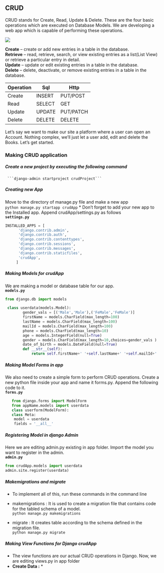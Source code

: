 ## CRUD
CRUD stands for Create, Read, Update & Delete. These are the four basic operations which are executed on Database Models. We are developing a web app which is capable of performing these operations.


![](https://github.com/lavanya-Mercy/Crud/blob/master/curddd.jpg) 

**Create**   – create or add new entries in a table in the database. <br>
**Retrieve** – read, retrieve, search, or view existing entries as a list(List View) or retrieve a particular entry in detail.<br>
**Update**   – update or edit existing entries in a table in the database. <br>
**Delete**   – delete, deactivate, or remove existing entries in a table in the database. <br>

Operation|Sql|Http
----|----|----
Create|INSERT| PUT/POST
Read|SELECT|GET
Update|UPDATE|PUT/PATCH
Delete|DELETE|DELETE


Let’s say we want to make our site a platform where a user can open an Account. Nothing complex, we’ll just let a user add, edit and delete the Books. Let’s get started.

### Making CRUD application
##### Create a new project by executing the following command <br>
 	 ```django-admin startproject crudProject```
##### Creating new App 
Move to the directory of manage.py file and make a new app <br>
  ```python manage.py startapp crudApp```
	* Don’t forget to add your new app to the Installed app. Append crudApp/settings.py as follows <br>
	**`settings.py`** 

```python
INSTALLED_APPS = [  
      'django.contrib.admin',  
      'django.contrib.auth',  
      'django.contrib.contenttypes',  
      'django.contrib.sessions',  
      'django.contrib.messages',  
      'django.contrib.staticfiles',  
      'crudApp',  
     ] 
```
  
##### Making Models for crudApp
We are making a model or database table for our app.<br>
  **`models.py`** 
  
```python
from django.db import models

 class userdata(models.Model):
		gender_vals = [('Male','Male'),('FeMale','FeMale')]
		firstName = models.CharField(max_length=100)
		lastName = models.CharField(max_length=100)
		mailId = models.CharField(max_length=100)
		phone = models.CharField(max_length=10)
		age = models.IntegerField(null=True)
		gender = models.CharField(max_length=10,choices=gender_vals )
		date_of_birth = models.DateField(null=True)		
		def __str__(self):
			return self.firstName+' '+self.lastName+' '+self.mailId+' '+str(self.phone)+' '+str(self.age)+' '+self.gender+' '+self.date_of_birth
```

  
#####  Making Model Forms in app
We also need to create a simple form to perform CRUD operations. Create a new python file inside your app and name it 		   forms.py. Append the following code to it.<br>
	**`forms.py`**
    
```python
   from django.forms import ModelForm
   from appName.models import userdata
   class userform(ModelForm):
   class Meta:
	model = userdata
	fields = '__all__'
```

##### Registering Model in django Admin
Here we are editing admin.py existing in app folder. Import the model you want to register in the admin.<br>
	**`admin.py`**
```python
from crudApp.models import userdata
admin.site.register(userdata)
```
##### Makemigrations and migrate
* To implement all of this, run these commands in the command line

* makemigrations : It is used to create a migration file that contains code for the tabled schema of a model. <br>
	```python manage.py makemigrations```

* migrate : It creates table according to the schema defined in the migration file. <br>
	```python manage.py migrate```

##### Making View Functions for Django crudApp
* The view functions are our actual CRUD operations in Django. Now, we are editing views.py in app folder
* **Create Data :** 
	* 





